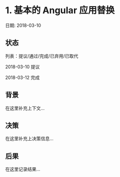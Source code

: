 # 1. 基本的 Angular 应用替换

日期: 2018-03-10

## 状态

列表：提议/通过/完成/已弃用/已取代

2018-03-10 提议

2018-03-12 完成

## 背景

在这里补充上下文...

## 决策

在这里补充上决策信息...

## 后果

在这里记录结果...
